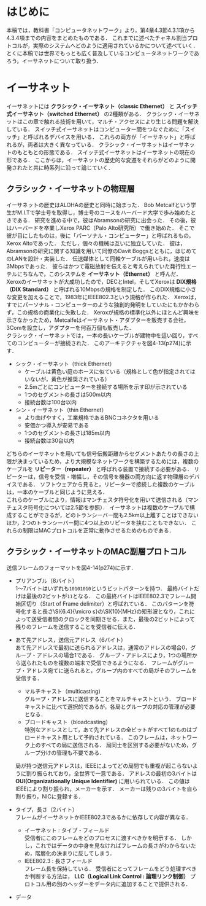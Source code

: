 # はじめに
本稿では，教科書「コンピュータネットワーク」より，第4章4.3節4.3.1項から4.3.4項までの内容をまとめたものである．
これまでに述べたチャネル割当プロトコルが，実際のシステムへどのように適用されているかについて述べていく．
とくに本稿では世界でもっとも広く普及しているコンピュータネットワークであろう，イーサネットについて取り扱う．

# イーサネット
イーサネットには **クラシック・イーサネット（classic Ethernet）** と **スイッチ式イーサネット（switched Ethernet）** の2種類がある．
クラシック・イーサネットはこの章で触れる技術を用いて，マルチ・アクセスにより生じる問題を解決している．
スイッチ式イーサネットはコンピューター間をつなぐために「スイッチ」と呼ばれるデバイスを用いる．
これらの両方が「イーサネット」と呼ばれるが，両者は大きく異なっている．
クラシック・イーサネットはイーサネットのもともとの形態である．
スイッチ式イーサネットはイーサネットの現在の形である．
ここからは，イーサネットの歴史的な変遷をそれらがどのように開発されたと共に時系列に沿って論じていく．

## クラシック・イーサネットの物理層
イーサネットの歴史はALOHAの歴史と同時に始まった．
Bob Metcalfという学生がM.I.Tで学士号を取得し，博士号のコースをハーバード大学で歩み始めたときである．
研究を進める中で，彼はAbramsonの研究に出会った．
その後，彼はハーバードを卒業しXerox PARC（Palo Alto研究所）で働き始めた．
そこで彼が目にしたものは，後に「パーソナル・コンピューター」と呼ばれるもの，Xerox Altoであった．
ただし，個々の機械は互いに独立していた．
彼は，Abramsonの研究に関する知識を用いて同僚のDavit Boggsとともに，はじめてのLANを設計・実装した．
伝送媒体として同軸ケーブルが用いられ，速度は3Mbpsであった．
彼らはかつて電磁放射を伝えると考えられていた発行性エーテルにちなんで，このシステムを **イーサネット（Ethernet）** と呼んだ．  
Xeroxのイーサネットが大成功したので，DECとIntel，そしてXeroxは **DIX規格（DIX Standard）** と呼ばれる10Mbpsの規格を制定した．
このDIX規格に小さな変更を加えることで，1983年にIEEE802.3という規格が作られた．
Xeroxは，すでにパーソナル・コンピューターのような独創的発明をしていたにもかかわらず，この規格の商業化に失敗した．
Xeroxが規格の標準化以外にほとんど興味を示さなかったため，Metcalfeはイーサネット・アダプターを販売する会社，3Comを設立し，アダプターを何百万個も販売した．  
クラシック・イーサネットでは，一本の長いケーブルが建物中を這い回り，すべてのコンピューターが接続された．
このアーキテクチャを図4-13(p274)に示す．

* シック・イーサネット（thick Ethernet）
  * ケーブルは黄色い庭のホースに似ている（規格として色が指定されてはいないが，黄色が推奨されている）
  * 2.5mごとにコンピューターを接続する場所を示す印が示されている
  * 1つのセグメントの長さは500m以内
  * 接続台数は100台以内
* シン・イーサネット（thin Ethernet）
  * より曲げやすく，工業規格であるBNCコネクタを用いる
  * 安価かつ導入が安易である
  * 1つのセグメントの長さは185m以内
  * 接続台数は30台以内

どちらのイーサネットを用いても信号伝搬距離からセグメントあたりの長さの上限が決まっているため，より大規模なネットワークを構築するためには，複数のケーブルを **リピーター（repeater）** と呼ばれる装置で接続する必要がある．
リピーターは，信号を受信・増幅し，その信号を機器の両方向に返す物理層のデバイスである．
ソフトウェアから見ると，リピーターで接続した複数のケーブルは，一本のケーブルと同じように見える．  
これらのケーブルにより，情報はマンチェスタ符号化を用いて送信される（マンチェスタ符号化については2.5節を参照）．
イーサネットは複数のケーブルで構成することができるが，どのトランシーバー間も2.5km以上離すことはできないほか，2つのトランシーバー間に4つ以上のリピータを挟むこともできない．
これらの制限はMACプロトコルを正常に動作させるためのものである．

## クラシック・イーサネットのMAC副層プロトコル
送信フレームのフォーマットを図4-14(p274)に示す．

* プリアンブル（8バイト）  
  1〜7バイトはいずれも`10101010`というビットパターンを持つ．
  最終バイトだけは最後の2ビットが`11`となる．
  この最終バイトはIEEE802.3でフレーム開始区切り（Start of Frame delimiter）と呼ばれている．
  このパターンを符号化すると長さ\SI{6.4}{\micro s}の\SI{10}{MHz}の矩形波となり，これによって送受信者間のクロックを同期させる．また，最後の2ビットによって残りのフレームを送信することを受信者に伝える．
* あて先アドレス，送信元アドレス（6バイト）  
  あて先アドレスで最初に送られるアドレスは，通常のアドレスの場合0，グループ・アドレスの場合1である．
  グループ・アドレスにより，1つの場所から送られたものを複数の端末で受信できるようになる．
  フレームがグループ・アドレス宛てに送られると，グループ内のすべての局がそのフレームを受信する．
  * マルチキャスト（multicasting)  
    グループ・アドレスに送信することをマルチキャストという．
    ブロードキャストに比べて選択的であるが，各局とグループの対応の管理が必要となる．
  * ブロードキャスト（bloadcasting）  
    特別なアドレスとして，あて先アドレスの全ビットがすべて1のものはブロードキャスト用として予約されている．
    このフレームは，ネットワーク上のすべての局に送信される．
    局同士を区別する必要がないため，グループ分けの管理も不要である．
  
  局が持つ送信元アドレスは，IEEEによってどの局間でも重複が起こらないように割り振られており，全世界で一意である．
  アドレスの最初の3バイトは **OUI(Organizationally Unique Identifier)** に用いられている．
  この値はIEEEにより割り振られ，メーカーを示す．
  メーカーは残りの3バイトを自ら割り振り，NICに登録する．
* タイプ，長さ（2バイト）  
  フレームがイーサネットかIEEE802.3であるかに依存して内容が異なる．
  * イーサネット : タイプ・フィールド  
    受信者にこのフレームをどのプロセスに渡すべきかを明示する．
    しかし，これではデータの中身を見なければフレームの長さがわからないため，階層化の決まりに反してしまう．
  * IEEE802.3 : 長さフィールド  
    フレーム長を保持している．
    受信者にとってフレームをどう処理すべきか判断する方法は， **LLC（Logical Link Control : 論理リンク制御）** プロトコル用の別のヘッダーをデータ内に追加することで提供される．
* データ